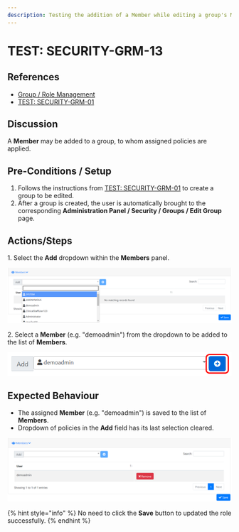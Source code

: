 ```yaml
---
description: Testing the addition of a Member while editing a group's Members.
---
```


# TEST: SECURITY-GRM-13

## References

* [Group / Role Management](broken-reference)
* [TEST: SECURITY-GRM-01](test-security-grm-01-1.md)

## Discussion

A **Member** may be added to a group, to whom assigned policies are applied.

## Pre-Conditions / Setup

1. Follows the instructions from [TEST: SECURITY-GRM-01](test-security-grm-01-1.md) to create a group to be edited.
2. After a group is created, the user is automatically brought to the corresponding **Administration Panel / Security / Groups / Edit Group** page.

## Actions/Steps

1\. Select the **Add** dropdown within the **Members** panel.

![](<../../../../../../../../../.gitbook/assets/image (380).png>)

2\. Select a **Member** (e.g. "demoadmin") from the dropdown to be added to the list of **Members**.

![](<../../../../../../../../../.gitbook/assets/image (369).png>)

## Expected Behaviour

* The assigned **Member** (e.g. "demoadmin") is saved to the list of **Members**.
* Dropdown of policies in the **Add** field has its last selection cleared.

![](<../../../../../../../../../.gitbook/assets/image (355).png>)

{% hint style="info" %}
No need to click the **Save** button to updated the role successfully.
{% endhint %}
